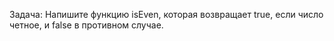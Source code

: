 Задача: Напишите функцию isEven, которая возвращает true, если число четное, и false в противном случае.